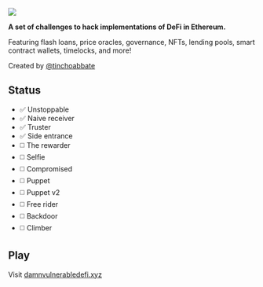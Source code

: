 ![](cover.png)

**A set of challenges to hack implementations of DeFi in Ethereum.**

Featuring flash loans, price oracles, governance, NFTs, lending pools, smart contract wallets, timelocks, and more!

Created by [@tinchoabbate](https://twitter.com/tinchoabbate)

## **Status**

- :white_check_mark: Unstoppable
- :white_check_mark: Naive receiver
- :white_check_mark: Truster
- :white_check_mark: Side entrance
- :white_medium_square: The rewarder
- :white_medium_square: Selfie
- :white_medium_square: Compromised
- :white_medium_square: Puppet
- :white_medium_square: Puppet v2
- :white_medium_square: Free rider
- :white_medium_square: Backdoor
- :white_medium_square: Climber

## Play

Visit [damnvulnerabledefi.xyz](https://damnvulnerabledefi.xyz)
